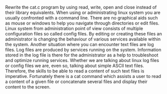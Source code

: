 Rewrite the cat.c program by using read, write, open and close instead of their library equivalents.
When using or administrating linux system you are usually confronted with a command line. There are no graphical aids such as mouse or windows to help you navigate through directories or edit files. Linux system from administration point of view consists of multiple configuration files so called config files. By editing or creating these files an administrator is changing the behaviour of various services available within the system. Another situation where you can encounter text files are log files. Log files are produced by services running on the system. Information stored in the log file is there for the administrator as a help to troubleshoot and optimize running services. 
Whether we are talking about linux log files or config files we are, even so, talking about simple ASCII text files. Therefore, the skills to be able to read a content of such text files is imperative.
Fortunately there is a cat command which assists a user to read a content of a given file or concatenate several files and display their content to the screen.
